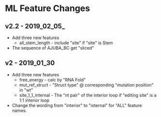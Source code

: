 # ML Feature Changes

## v2.2 - 2019_02_05_

- Add three new features
    - all_stem_length - include "site" if "site" is Stem
- The sequence of AJUBA_BC get "sliced"

## v2 - 2019_01_30

- Add three new features
    - free_energy - calc by "RNA Fold"
    - mut_ref_struct - "Struct type" @ corresponding "mutation position" in "wt"
    - site_1_1_internal - The "nt pair" of the interior loop if "editing site" is a 1:1 interior loop
- Change the wording from "interior" to "internal" for "ALL" feature names. 

